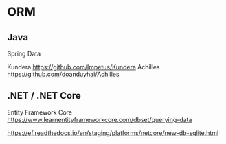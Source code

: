 # ORM

## Java
Spring Data

Kundera https://github.com/Impetus/Kundera
Achilles https://github.com/doanduyhai/Achilles


## .NET / .NET Core
Entity Framework Core
https://www.learnentityframeworkcore.com/dbset/querying-data

https://ef.readthedocs.io/en/staging/platforms/netcore/new-db-sqlite.html
